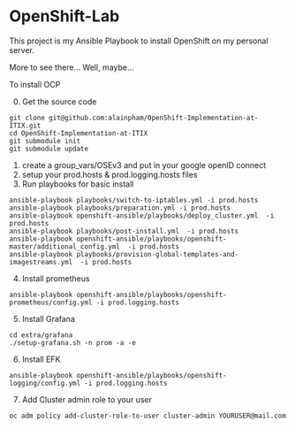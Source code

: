 # OpenShift-Lab
This project is my Ansible Playbook to install OpenShift on my personal server.

More to see there... Well, maybe... 



To install OCP

0. Get the source code

```
git clone git@github.com:alainpham/OpenShift-Implementation-at-ITIX.git
cd OpenShift-Implementation-at-ITIX
git submodule init
git submodule update
```

1. create a group_vars/OSEv3 and put in your google openID connect
2. setup your prod.hosts & prod.logging.hosts files
3. Run playbooks for basic install

```
ansible-playbook playbooks/switch-to-iptables.yml -i prod.hosts
ansible-playbook playbooks/preparation.yml -i prod.hosts
ansible-playbook openshift-ansible/playbooks/deploy_cluster.yml  -i prod.hosts
ansible-playbook playbooks/post-install.yml  -i prod.hosts
ansible-playbook openshift-ansible/playbooks/openshift-master/additional_config.yml  -i prod.hosts
ansible-playbook playbooks/provision-global-templates-and-imagestreams.yml  -i prod.hosts
```

4. Install prometheus

```
ansible-playbook openshift-ansible/playbooks/openshift-prometheus/config.yml -i prod.logging.hosts
```

5. Install Grafana
```
cd extra/grafana
./setup-grafana.sh -n prom -a -e

```

6. Install EFK

```
ansible-playbook openshift-ansible/playbooks/openshift-logging/config.yml -i prod.logging.hosts
```

7. Add Cluster admin role to your user

```
oc adm policy add-cluster-role-to-user cluster-admin YOURUSER@mail.com
```
